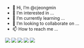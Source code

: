 - 👋 Hi, I’m @cjeongmin
- 👀 I’m interested in ...
- 🌱 I’m currently learning ...
- 💞️ I’m looking to collaborate on ...
- 📫 How to reach me ...

![](http://github-profile-summary-cards.vercel.app/api/cards/profile-details?username=cjeongmin&theme=github)
![](http://github-profile-summary-cards.vercel.app/api/cards/repos-per-language?username=cjeongmin&theme=github)
![](http://github-profile-summary-cards.vercel.app/api/cards/most-commit-language?username=cjeongmin&theme=github)
![](http://github-profile-summary-cards.vercel.app/api/cards/stats?username=cjeongmin&theme=github)
![](http://github-profile-summary-cards.vercel.app/api/cards/productive-time?username=cjeongmin&theme=github&utcOffset=8)

<!---
cjeongmin/cjeongmin is a ✨ special ✨ repository because its `README.md` (this file) appears on your GitHub profile.
You can click the Preview link to take a look at your changes.
--->
